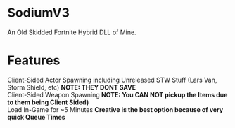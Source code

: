 # SodiumV3
An Old Skidded Fortnite Hybrid DLL of Mine.
# Features 
Client-Sided Actor Spawning including Unreleased STW Stuff (Lars Van, Storm Shield, etc) **NOTE: THEY DONT SAVE**
<br>
Client-Sided Weapon Spawning **NOTE: You CAN NOT pickup the Items due to them being Client Sided)**
<br>
Load In-Game for ~5 Minutes **Creative is the best option because of very quick Queue Times**
